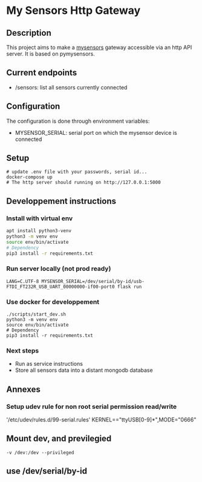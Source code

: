 # My Sensors Http Gateway

## Description

This project aims to make a [mysensors](https://www.mysensors.org/about/arduino) gateway accessible via an http API server. It is based on pymysensors.

## Current endpoints

- /sensors: list all sensors currently connected

## Configuration

The configuration is done through environment variables:

- MYSENSOR_SERIAL: serial port on which the mysensor device is connected

## Setup

```
# update .env file with your passwords, serial id...
docker-compose up
# The http server should running on http://127.0.0.1:5000
```

## Developpement instructions

### Install with virtual env

```bash
apt install python3-venv
python3 -m venv env
source env/bin/activate
# Dependency
pip3 install -r requirements.txt
```

### Run server locally (not prod ready)

```
LANG=C.UTF-8 MYSENSOR_SERIAL=/dev/serial/by-id/usb-FTDI_FT232R_USB_UART_00000000-if00-port0 flask run
```

### Use docker for developpement

```
./scripts/start_dev.sh
python3 -m venv env
source env/bin/activate
# Dependency
pip3 install -r requirements.txt
```

### Next steps

- Run as service instructions
- Store all sensors data into a distant mongodb database

## Annexes

### Setup udev rule for non root serial permission read/write

'/etc/udev/rules.d/99-serial.rules'
KERNEL=="ttyUSB[0-9]\*",MODE="0666"

## Mount dev, and previlegied

`-v /dev:/dev --privileged`

## use /dev/serial/by-id
